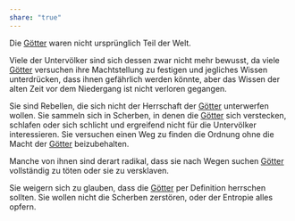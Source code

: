 ```yaml
---
share: "true"
---
```

Die [Götter](../../../../G%C3%B6tter.md) waren nicht ursprünglich Teil der Welt. 

Viele der Untervölker sind sich dessen zwar nicht mehr bewusst, da viele [Götter](../../../../G%C3%B6tter.md) versuchen ihre Machtstellung zu festigen und jegliches Wissen unterdrücken, dass ihnen gefährlich werden könnte, aber das Wissen der alten Zeit vor dem Niedergang ist nicht verloren gegangen. 

Sie sind Rebellen, die sich nicht der Herrschaft der [Götter](../../../../G%C3%B6tter.md) unterwerfen wollen. Sie sammeln sich in Scherben, in denen die [Götter](../../../../G%C3%B6tter.md) sich verstecken, schlafen oder sich schlicht und ergreifend nicht für die Untervölker interessieren. Sie versuchen einen Weg zu finden die Ordnung ohne die Macht der [Götter](../../../../G%C3%B6tter.md) beizubehalten.

Manche von ihnen sind derart radikal, dass sie nach Wegen suchen [Götter](../../../../G%C3%B6tter.md) vollständig zu töten oder sie zu versklaven. 

Sie weigern sich zu glauben, dass die [Götter](../../../../G%C3%B6tter.md) per Definition herrschen sollten. Sie wollen nicht die Scherben zerstören, oder der Entropie alles opfern. 